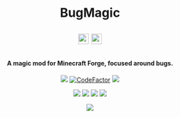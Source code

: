 <h1 align="center">
    BugMagic
    <br>
    <p align="center">
        <a href="https://www.patreon.com/DeflatedPickle"><img src="https://c5.patreon.com/external/logo/become_a_patron_button@2x.png" height="24px"></a>
        <a href='https://ko-fi.com/Q5Q0CSWL' target='_blank'><img height='24' style='border:0px;height:24px;' src='https://az743702.vo.msecnd.net/cdn/kofi4.png?v=2' border='0' alt='Buy Me a Coffee at ko-fi.com'/></a>
    </p>
</h1>

<h4 align="center">A magic mod for Minecraft Forge, focused around bugs.</h4>

<p align="center">
    <a href="https://github.com/DeflatedPickle/BugMagic/commits/master"><img src="https://img.shields.io/github/last-commit/DeflatedPickle/BugMagic.svg"></a>
    <a href="https://www.codefactor.io/repository/github/deflatedpickle/bugmagic"><img src="https://www.codefactor.io/repository/github/deflatedpickle/bugmagic/badge" alt="CodeFactor" /></a>
    <a href="https://codeclimate.com/github/DeflatedPickle/BugMagic/maintainability"><img src="https://api.codeclimate.com/v1/badges/fd0698f621b34bb4e42a/maintainability" /></a>
</p>

<p align="center">
    <img src="https://sloc.xyz/github/DeflatedPickle/BugMagic/?category=blanks">
    <img src="https://sloc.xyz/github/DeflatedPickle/BugMagic/?category=code">
    <img src="https://sloc.xyz/github/DeflatedPickle/BugMagic/?category=comments">
    <img src="https://sloc.xyz/github/DeflatedPickle/BugMagic/?category=lines">
</p>

<p align="center">
    <a href="https://deflatedpickle.github.io/BugMagic/"><img src="https://img.shields.io/badge/Javadoc-1.12.2-green"></a>
</p>